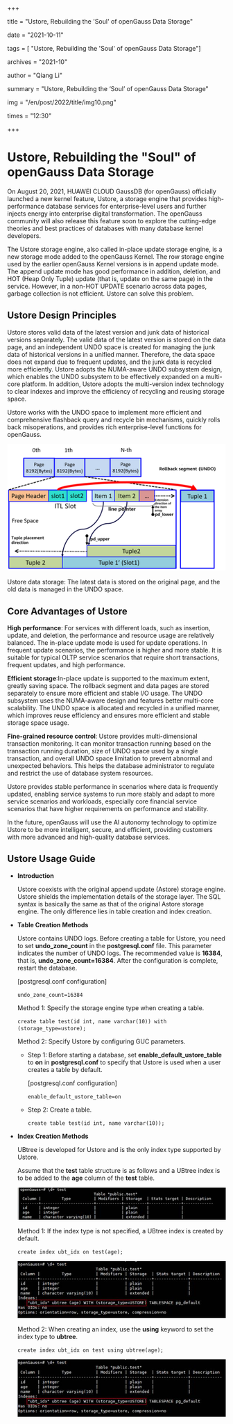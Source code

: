 +++

title = "Ustore, Rebuilding the 'Soul' of openGauss Data Storage"

date = "2021-10-11"

tags = [ "Ustore, Rebuilding the 'Soul' of openGauss Data Storage"]

archives = "2021-10"

author = "Qiang Li"

summary = "Ustore, Rebuilding the ‘Soul’ of openGauss Data Storage"

img = "/en/post/2022/title/img10.png"

times = "12:30"

+++

# Ustore, Rebuilding the "Soul" of openGauss Data Storage<a name="ZH-CN_TOPIC_0000001206306730"></a>

On August 20, 2021, HUAWEI CLOUD GaussDB \(for openGauss\) officially launched a new kernel feature, Ustore, a storage engine that provides high-performance database services for enterprise-level users and further injects energy into enterprise digital transformation. The openGauss community will also release this feature soon to explore the cutting-edge theories and best practices of databases with many database kernel developers.

The Ustore storage engine, also called in-place update storage engine, is a new storage mode added to the openGauss Kernel. The row storage engine used by the earlier openGauss Kernel versions is in append update mode. The append update mode has good performance in addition, deletion, and HOT \(Heap Only Tuple\) update \(that is, update on the same page\) in the service. However, in a non-HOT UPDATE scenario across data pages, garbage collection is not efficient. Ustore can solve this problem.

## **Ustore Design Principles**<a name="section8564747173619"></a>

Ustore stores valid data of the latest version and junk data of historical versions separately. The valid data of the latest version is stored on the data page, and an independent UNDO space is created for managing the junk data of historical versions in a unified manner. Therefore, the data space does not expand due to frequent updates, and the junk data is recycled more efficiently. Ustore adopts the NUMA-aware UNDO subsystem design, which enables the UNDO subsystem to be effectively expanded on a multi-core platform. In addition, Ustore adopts the multi-version index technology to clear indexes and improve the efficiency of recycling and reusing storage space.

Ustore works with the UNDO space to implement more efficient and comprehensive flashback query and recycle bin mechanisms, quickly rolls back misoperations, and provides rich enterprise-level functions for openGauss.

![](figures/ustore.png)

Ustore data storage: The latest data is stored on the original page, and the old data is managed in the UNDO space.

## **Core Advantages of Ustore**<a name="section106082633719"></a>

**High performance**: For services with different loads, such as insertion, update, and deletion, the performance and resource usage are relatively balanced. The in-place update mode is used for update operations. In frequent update scenarios, the performance is higher and more stable. It is suitable for typical OLTP service scenarios that require short transactions, frequent updates, and high performance.

**Efficient storage**:In-place update is supported to the maximum extent, greatly saving space. The rollback segment and data pages are stored separately to ensure more efficient and stable I/O usage. The UNDO subsystem uses the NUMA-aware design and features better multi-core scalability. The UNDO space is allocated and recycled in a unified manner, which improves reuse efficiency and ensures more efficient and stable storage space usage.

**Fine-grained resource control**: Ustore provides multi-dimensional transaction monitoring. It can monitor transaction running based on the transaction running duration, size of UNDO space used by a single transaction, and overall UNDO space limitation to prevent abnormal and unexpected behaviors. This helps the database administrator to regulate and restrict the use of database system resources.

Ustore provides stable performance in scenarios where data is frequently updated, enabling service systems to run more stably and adapt to more service scenarios and workloads, especially core financial service scenarios that have higher requirements on performance and stability.

In the future, openGauss will use the AI autonomy technology to optimize Ustore to be more intelligent, secure, and efficient, providing customers with more advanced and high-quality database services.

## **Ustore Usage Guide**<a name="section11325125319387"></a>

-   **Introduction**

    Ustore coexists with the original append update \(Astore\) storage engine. Ustore shields the implementation details of the storage layer. The SQL syntax is basically the same as that of the original Astore storage engine. The only difference lies in table creation and index creation.

-   **Table Creation Methods**

    Ustore contains UNDO logs. Before creating a table for Ustore, you need to set  **undo\_zone\_count**  in the  **postgresql.conf**  file. This parameter indicates the number of UNDO logs. The recommended value is  **16384**, that is,  **undo\_zone\_count=16384**. After the configuration is complete, restart the database.

    \[postgresql.conf configuration\]

    ```
    undo_zone_count=16384
    ```

    Method 1: Specify the storage engine type when creating a table.

    ```
    create table test(id int, name varchar(10)) with (storage_type=ustore);
    ```

    Method 2: Specify Ustore by configuring GUC parameters.

    -   Step 1: Before starting a database, set  **enable\_default\_ustore\_table**  to  **on**  in  **postgresql.conf**  to specify that Ustore is used when a user creates a table by default.

        \[postgresql.conf configuration\]

        ```
        enable_default_ustore_table=on
        ```

    -   Step 2: Create a table.

        ```
        create table test(id int, name varchar(10));
        ```


-   **Index Creation Methods**

    UBtree is developed for Ustore and is the only index type supported by Ustore.

    Assume that the  **test**  table structure is as follows and a UBtree index is to be added to the  **age**  column of the  **test**  table.

    ![](figures/zh-cn_image_0000001207529644.jpg)

    Method 1: If the index type is not specified, a UBtree index is created by default.

    ```
    create index ubt_idx on test(age);
    ```

    ![](figures/zh-cn_image_0000001252089553.jpg)

    Method 2: When creating an index, use the  **using**  keyword to set the index type to  **ubtree**.

    ```
    create index ubt_idx on test using ubtree(age);
    ```

    ![](figures/zh-cn_image_0000001207369652.jpg)


